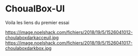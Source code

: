 # ChoualBox-UI

Voila les liens du premier  essai

https://image.noelshack.com/fichiers/2018/19/5/1526041012-choulaboxdarkacceuil.jpg
https://image.noelshack.com/fichiers/2018/19/5/1526041017-choulaboxdarkbox.jpg
